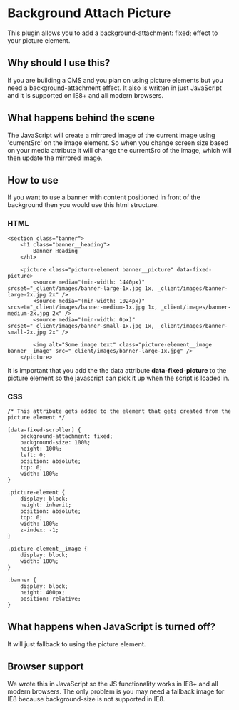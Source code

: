 # Background Attach Picture
This plugin allows you to add a background-attachment: fixed; effect to your picture element.

## Why should I use this?
If you are building a CMS and you plan on using picture elements but you need a background-attachment effect. It also is written in just JavaScript and it is supported on IE8+ and all modern browsers.

## What happens behind the scene
The JavaScript will create a mirrored image of the current image using 'currentSrc' on the image element. So when you change screen size based on your media attribute it will change the currentSrc of the image, which will then update the mirrored image.

## How to use
If you want to use a banner with content positioned in front of the background then you would use this html structure.

### HTML
```
<section class="banner">
	<h1 class="banner__heading">
		Banner Heading
	</h1>

	<picture class="picture-element banner__picture" data-fixed-picture>
		<source media="(min-width: 1440px)" srcset="_client/images/banner-large-1x.jpg 1x, _client/images/banner-large-2x.jpg 2x" />
		<source media="(min-width: 1024px)" srcset="_client/images/banner-medium-1x.jpg 1x, _client/images/banner-medium-2x.jpg 2x" />
		<source media="(min-width: 0px)" srcset="_client/images/banner-small-1x.jpg 1x, _client/images/banner-small-2x.jpg 2x" />

		<img alt="Some image text" class="picture-element__image banner__image" src="_client/images/banner-large-1x.jpg" />
	</picture>
```

It is important that you add the the data attribute **data-fixed-picture** to the picture element so the javascript can pick it up when the script is loaded in.


### CSS
```
/* This attribute gets added to the element that gets created from the picture element */

[data-fixed-scroller] {
	background-attachment: fixed;
	background-size: 100%;
	height: 100%;
	left: 0;
	position: absolute;
	top: 0;
	width: 100%;
}

.picture-element {
	display: block;
	height: inherit;
	position: absolute;
	top: 0;
	width: 100%;
	z-index: -1;
}

.picture-element__image {
	display: block;
	width: 100%;
}

.banner {
	display: block;
	height: 400px;
	position: relative;
}

```

## What happens when JavaScript is turned off?

It will just fallback to using the picture element. 

## Browser support
We wrote this in JavaScript so the JS functionality works in IE8+ and all modern browsers. The only problem is you may need a fallback image for IE8 because background-size is not supported in IE8.
